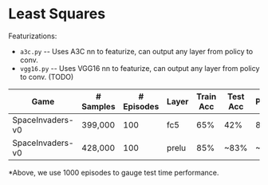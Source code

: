 # Least Squares

Featurizations:
- `a3c.py` -- Uses A3C nn to featurize, can output any layer from policy to conv.
- `vgg16.py` -- Uses VGG16 nn to featurize, can output any layer from policy to conv. (TODO)


| Game | # Samples | # Episodes | Layer | Train Acc | Test Acc | Performance* |
|------|-----------|------------|-------|-----------|----------|-------------|
| SpaceInvaders-v0 | 399,000 | 100 | fc5 | 65% | 42% | 824 |
| SpaceInvaders-v0 | 428,000 | 100 | prelu | 85% | ~83% | ~1814 |

*Above, we use 1000 episodes to gauge test time performance.
